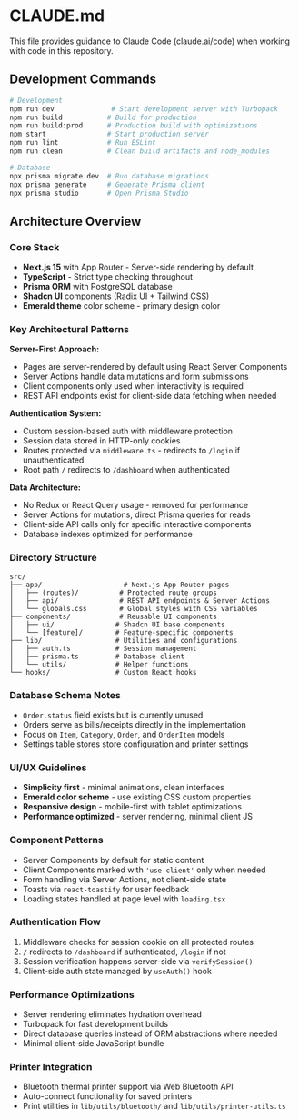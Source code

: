 # CLAUDE.md

This file provides guidance to Claude Code (claude.ai/code) when working with code in this repository.

## Development Commands

```bash
# Development
npm run dev              # Start development server with Turbopack
npm run build           # Build for production
npm run build:prod      # Production build with optimizations
npm start               # Start production server
npm run lint            # Run ESLint
npm run clean           # Clean build artifacts and node_modules

# Database
npx prisma migrate dev  # Run database migrations
npx prisma generate     # Generate Prisma client
npx prisma studio       # Open Prisma Studio
```

## Architecture Overview

### Core Stack
- **Next.js 15** with App Router - Server-side rendering by default
- **TypeScript** - Strict type checking throughout
- **Prisma ORM** with PostgreSQL database
- **Shadcn UI** components (Radix UI + Tailwind CSS)
- **Emerald theme** color scheme - primary design color

### Key Architectural Patterns

**Server-First Approach:**
- Pages are server-rendered by default using React Server Components
- Server Actions handle data mutations and form submissions
- Client components only used when interactivity is required
- REST API endpoints exist for client-side data fetching when needed

**Authentication System:**
- Custom session-based auth with middleware protection
- Session data stored in HTTP-only cookies
- Routes protected via `middleware.ts` - redirects to `/login` if unauthenticated
- Root path `/` redirects to `/dashboard` when authenticated

**Data Architecture:**
- No Redux or React Query usage - removed for performance
- Server Actions for mutations, direct Prisma queries for reads
- Client-side API calls only for specific interactive components
- Database indexes optimized for performance

### Directory Structure

```
src/
├── app/                    # Next.js App Router pages
│   ├── (routes)/          # Protected route groups
│   ├── api/               # REST API endpoints & Server Actions
│   └── globals.css        # Global styles with CSS variables
├── components/            # Reusable UI components
│   ├── ui/               # Shadcn UI base components
│   └── [feature]/        # Feature-specific components
├── lib/                  # Utilities and configurations
│   ├── auth.ts           # Session management
│   ├── prisma.ts         # Database client
│   └── utils/            # Helper functions
└── hooks/                # Custom React hooks
```

### Database Schema Notes
- `Order.status` field exists but is currently unused
- Orders serve as bills/receipts directly in the implementation
- Focus on `Item`, `Category`, `Order`, and `OrderItem` models
- Settings table stores store configuration and printer settings

### UI/UX Guidelines
- **Simplicity first** - minimal animations, clean interfaces
- **Emerald color scheme** - use existing CSS custom properties
- **Responsive design** - mobile-first with tablet optimizations
- **Performance optimized** - server rendering, minimal client JS

### Component Patterns
- Server Components by default for static content
- Client Components marked with `'use client'` only when needed
- Form handling via Server Actions, not client-side state
- Toasts via `react-toastify` for user feedback
- Loading states handled at page level with `loading.tsx`

### Authentication Flow
1. Middleware checks for session cookie on all protected routes
2. `/` redirects to `/dashboard` if authenticated, `/login` if not
3. Session verification happens server-side via `verifySession()`
4. Client-side auth state managed by `useAuth()` hook

### Performance Optimizations
- Server rendering eliminates hydration overhead
- Turbopack for fast development builds
- Direct database queries instead of ORM abstractions where needed
- Minimal client-side JavaScript bundle

### Printer Integration
- Bluetooth thermal printer support via Web Bluetooth API
- Auto-connect functionality for saved printers
- Print utilities in `lib/utils/bluetooth/` and `lib/utils/printer-utils.ts`